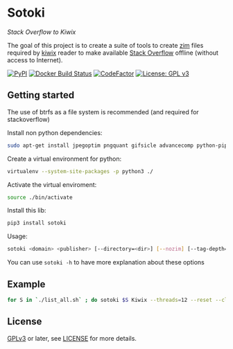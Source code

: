 # Sotoki

*Stack Overflow to Kiwix*

The goal of this project is to create a suite of tools to create
[zim](https://openzim.org) files required by
[kiwix](https://kiwix.org/) reader to make available [Stack Overflow](https://stackoverflow.com/)
offline (without access to Internet).

[![PyPI](https://img.shields.io/pypi/v/sotoki.svg)](https://pypi.python.org/pypi/sotoki)
[![Docker Build Status](https://img.shields.io/docker/build/openzim/sotoki)](https://hub.docker.com/r/openzim/sotoko)
[![CodeFactor](https://www.codefactor.io/repository/github/openzim/sotoki/badge)](https://www.codefactor.io/repository/github/openzim/sotoki)
[![License: GPL v3](https://img.shields.io/badge/License-GPLv3-blue.svg)](https://www.gnu.org/licenses/gpl-3.0)

## Getting started

The use of btrfs as a file system is recommended (and required for stackoverflow)

Install non python dependencies:
```bash
sudo apt-get install jpegoptim pngquant gifsicle advancecomp python-pip python-virtualenv python-dev libxml2-dev libxslt1-dev libbz2-dev p7zip-full python-pillow gif2apng imagemagick
```

Create a virtual environment for python:
```bash
virtualenv --system-site-packages -p python3 ./
```

Activate the virtual enviroment:
```bash
source ./bin/activate
```

Install this lib:
```bash
pip3 install sotoki
```

Usage:
```bash
sotoki <domain> <publisher> [--directory=<dir>] [--nozim] [--tag-depth=<tag_depth>] [--threads=<threads>] [--zimpath=<zimpath>] [--reset] [--reset-images] [--clean-previous] [--nofulltextindex] [--ignoreoldsite] [--nopic] [--no-userprofile]
```

You can use `sotoki -h` to have more explanation about these options

## Example

```bash
for S in `./list_all.sh` ; do sotoki $S Kiwix --threads=12 --reset --clean-previous --no-userprofile ; done
```

## License

[GPLv3](https://www.gnu.org/licenses/gpl-3.0) or later, see
[LICENSE](LICENSE) for more details.
